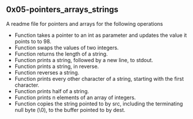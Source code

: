 ## 0x05-pointers_arrays_strings

A readme file for pointers and arrays for the following operations

- Function takes a pointer to an int as parameter and updates the value it points to to 98.
- Function swaps the values of two integers.
- Function returns the length of a string.
- Function prints a string, followed by a new line, to stdout.
- Function prints a string, in reverse.
- Function reverses a string.
- Function prints every other character of a string, starting with the first character.
- Function prints half of a string.
- Function  prints n elements of an array of integers.
- Function copies the string pointed to by src, including the terminating null byte (\0), to the buffer pointed to by dest.

